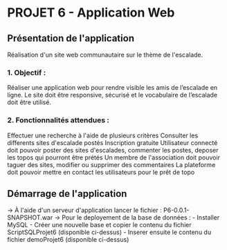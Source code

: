 # PROJET 6 - Application Web 

## Présentation de l'application

Réalisation d'un site web communautaire sur le thème de l'escalade.

 ### 1. Objectif :
  	
  Réaliser une application web pour rendre visible les amis de l’escalade en ligne.
  Le site doit être responsive, sécurisé et le vocabulaire de l’escalade doit être utilisé.						
	
 ### 2. Fonctionnalités attendues :
  
  Effectuer une recherche à l'aide de plusieurs critères
  Consulter les differents sites d'escalade postés
  Inscription gratuite
  Utilisateur connecté doit pouvoir poster des sites d'escalades, commenter les postes, deposer les topos 
  qui pourront être prétés
  Un membre de l'association doit pouvoir taguer des sites, modifier ou supprimer des commentaires
  La plateforme doit pouvoir mettre en contact les utilisateurs pour le prêt de topo

## Démarrage de l'application

-> À l'aide d'un serveur d'application lancer le fichier : P6-0.0.1-SNAPSHOT.war
-> Pour le deployement de la base de données : 
	- Installer MySQL 
	- Créer une nouvelle base et copier le contenu du fichier ScriptSQLProjet6 (disponible ci-dessus) 
	- Inserer ensuite le contenu du fichier demoProjet6 (disponible ci-dessus)





